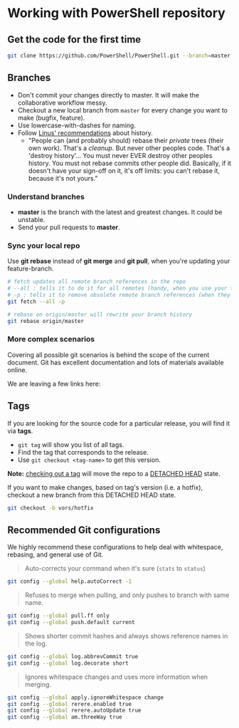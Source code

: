 # Working with PowerShell repository

## Get the code for the first time

```sh
git clone https://github.com/PowerShell/PowerShell.git --branch=master
```

## Branches

* Don't commit your changes directly to master.
  It will make the collaborative workflow messy.
* Checkout a new local branch from `master` for every change you want to make (bugfix, feature).
* Use lowercase-with-dashes for naming.
* Follow [Linus' recommendations][Linus] about history.
    - "People can (and probably should) rebase their _private_ trees (their own work). That's a _cleanup_. But never other peoples code. That's a 'destroy history'...
    You must never EVER destroy other peoples history. You must not rebase commits other people did.
    Basically, if it doesn't have your sign-off on it, it's off limits: you can't rebase it, because it's not yours."

### Understand branches

* **master** is the branch with the latest and greatest changes.
  It could be unstable.
* Send your pull requests to **master**.

### Sync your local repo

Use **git rebase** instead of **git merge** and **git pull**, when you're updating your feature-branch.

```sh
# fetch updates all remote branch references in the repo
# --all : tells it to do it for all remotes (handy, when you use your fork)
# -p : tells it to remove obsolete remote branch references (when they are removed from remote)
git fetch --all -p

# rebase on origin/master will rewrite your branch history
git rebase origin/master
```

### More complex scenarios

Covering all possible git scenarios is behind the scope of the current document.
Git has excellent documentation and lots of materials available online.

We are leaving a few links here:

[Linus]:https://wincent.com/wiki/git_rebase%3A_you're_doing_it_wrong

## Tags

If you are looking for the source code for a particular release,
you will find it via **tags**.

* `git tag` will show you list of all tags.
* Find the tag that corresponds to the release.
* Use `git checkout <tag-name>` to get this version.

**Note:** [checking out a tag][tag] will move the repo to a [DETACHED HEAD][HEAD] state.

[tag]:https://git-scm.com/book/en/v2/Git-Basics-Tagging#Checking-out-Tags
[HEAD]:https://www.git-tower.com/learn/git/faq/detached-head-when-checkout-commit

If you want to make changes, based on tag's version (i.e. a hotfix), 
checkout a new branch from this DETACHED HEAD state.

```sh
git checkout -b vors/hotfix
```

## Recommended Git configurations

We highly recommend these configurations to help deal with whitespace,
rebasing, and general use of Git.

> Auto-corrects your command when it's sure (`stats` to `status`)

```sh
git config --global help.autoCorrect -1
```

> Refuses to merge when pulling, and only pushes to branch with same name.

```sh
git config --global pull.ff only
git config --global push.default current
```

> Shows shorter commit hashes and always shows reference names in the log.

```sh
git config --global log.abbrevCommit true
git config --global log.decorate short
```

> Ignores whitespace changes and uses more information when merging.

```sh
git config --global apply.ignoreWhitespace change
git config --global rerere.enabled true
git config --global rerere.autoUpdate true
git config --global am.threeWay true
```
